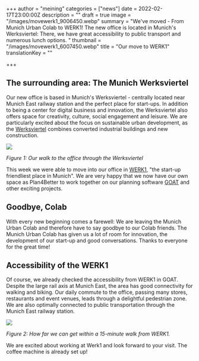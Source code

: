 +++
author = "meining"
categories = ["news"]
date = 2022-02-17T23:00:00Z
description = ""
draft = true
image = "/images/movewerk1_9006450.webp"
summary = "We've moved - From Munich Urban Colab to WERK1! The new office is located in Munich's Werksviertel: There, we have great accessibility to public transport and numerous lunch options. "
thumbnail = "/images/movewerk1_6007450.webp"
title = "Our move to WERK1"
translationKey = ""

+++
## The surrounding area: The Munich Werksviertel

Our new office is based in Munich's Werksviertel - centrally located near Munich East railway station and the perfect place for start-ups. In addition to being a center for digital business and innovation, the Werksviertel also offers space for creativity, culture, social engagement and leisure. We are particularly excited about the focus on sustainable urban development, as the [Werksviertel](https://werksviertel-mitte.de/ "Werksviertel ") combines converted industrial buildings and new construction.

![](/images/movewerk1-fusszone_76851024.webp)

_Figure 1: Our walk to the office through the Werksviertel_

This week we were able to move into our office in [WERK1](https://www.werk1.com/coworking-muenchen-werk1/ "WERK1"), "the start-up friendliest place in Munich". We are very happy that we now have our own space as Plan4Better to work together on our planning software [GOAT](/what-is-goat/ "What is GOAT?") and other exciting projects.

## Goodbye, Colab

With every new beginning comes a farewell: We are leaving the Munich Urban Colab and therefore have to say goodbye to our Colab friends. The Munich Urban Colab has given us a lot of room for innovation, the development of our start-up and good conversations. Thanks to everyone for the great time!

## Accessibility of the WERK1

Of course, we already checked the accessibility from WERK1 in GOAT. Despite the large rail axis at Munich East, the area has good connectivity for walking and biking. Our daily commute to the office, passing many stores, restaurants and event venues, leads through a delightful pedestrian zone. We are also optimally connected to public transportation through the Munich East railway station.

![](/images/movewerk1_15minmap.webp)

_Figure 2: How far we can get within a 15-minute walk from WERK1._

We are excited about working at Werk1 and look forward to your visit. The coffee machine is already set up!